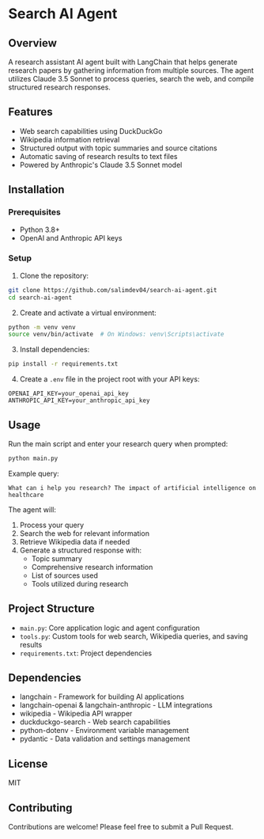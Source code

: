 # Search AI Agent

## Overview
A research assistant AI agent built with LangChain that helps generate research papers by gathering information from multiple sources. The agent utilizes Claude 3.5 Sonnet to process queries, search the web, and compile structured research responses.

## Features
- Web search capabilities using DuckDuckGo
- Wikipedia information retrieval
- Structured output with topic summaries and source citations
- Automatic saving of research results to text files
- Powered by Anthropic's Claude 3.5 Sonnet model

## Installation

### Prerequisites
- Python 3.8+
- OpenAI and Anthropic API keys

### Setup
1. Clone the repository:
```bash
git clone https://github.com/salimdev04/search-ai-agent.git
cd search-ai-agent
```

2. Create and activate a virtual environment:
```bash
python -m venv venv
source venv/bin/activate  # On Windows: venv\Scripts\activate
```

3. Install dependencies:
```bash
pip install -r requirements.txt
```

4. Create a `.env` file in the project root with your API keys:
```
OPENAI_API_KEY=your_openai_api_key
ANTHROPIC_API_KEY=your_anthropic_api_key
```

## Usage
Run the main script and enter your research query when prompted:

```bash
python main.py
```

Example query:
```
What can i help you research? The impact of artificial intelligence on healthcare
```

The agent will:
1. Process your query
2. Search the web for relevant information
3. Retrieve Wikipedia data if needed
4. Generate a structured response with:
   - Topic summary
   - Comprehensive research information
   - List of sources used
   - Tools utilized during research

## Project Structure
- `main.py`: Core application logic and agent configuration
- `tools.py`: Custom tools for web search, Wikipedia queries, and saving results
- `requirements.txt`: Project dependencies

## Dependencies
- langchain - Framework for building AI applications
- langchain-openai & langchain-anthropic - LLM integrations
- wikipedia - Wikipedia API wrapper
- duckduckgo-search - Web search capabilities
- python-dotenv - Environment variable management
- pydantic - Data validation and settings management

## License
MIT

## Contributing
Contributions are welcome! Please feel free to submit a Pull Request.
